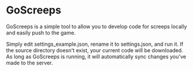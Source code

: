 GoScreeps
=========

GoScreeps is a simple tool to allow you to develop code for screeps locally and easily push to the game.

Simply edit settings_example.json, rename it to settings.json, and run it.  If the source directory doesn't exist, your current code will be downloaded.  As long as GoScreeps is running, it will automatically sync changes you've made to the server.